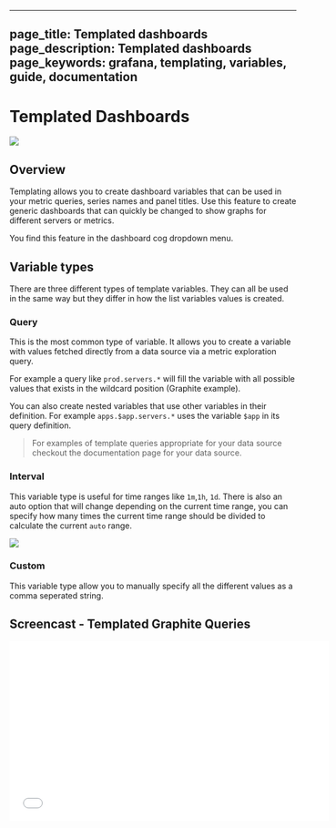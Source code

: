 ----
page_title: Templated dashboards
page_description: Templated dashboards
page_keywords: grafana, templating, variables, guide,  documentation
---

# Templated Dashboards
![](/img/v2/templating_var_list.png)

## Overview
Templating allows you to create dashboard variables that can be used in your metric queries, series
names and panel titles. Use this feature to create generic dashboards that can quickly be
changed to show graphs for different servers or metrics.

You find this feature in the dashboard cog dropdown menu.

## Variable types
There are three different types of template variables. They can all be used in the
same way but they differ in how the list variables values is created.

### Query
This is the most common type of variable. It allows you to create a variable
with values fetched directly from a data source via a metric exploration query.

For example a query like `prod.servers.*` will fill the variable with all possible
values that exists in the wildcard position (Graphite example).

You can also create nested variables that use other variables in their definition. For example
`apps.$app.servers.*` uses the variable `$app` in its query definition.

> For examples of template queries appropriate for your data source checkout the documentation
> page for your data source.

### Interval
This variable type is useful for time ranges like `1m`,`1h`, `1d`. There is also an auto
option that will change depending on the current time range, you can specify how many times
the current time range should be divided to calculate the current `auto` range.

![](/img/v2/templated_variable_parameter.png)

### Custom
This variable type allow you to manually specify all the different values as a comma seperated
string.

## Screencast - Templated Graphite Queries
<iframe width="561" height="315" src="//www.youtube.com/embed/FhNUrueWwOk?list=PLDGkOdUX1Ujo3wHw9-z5Vo12YLqXRjzg2" frameborder="0" allowfullscreen></iframe>

